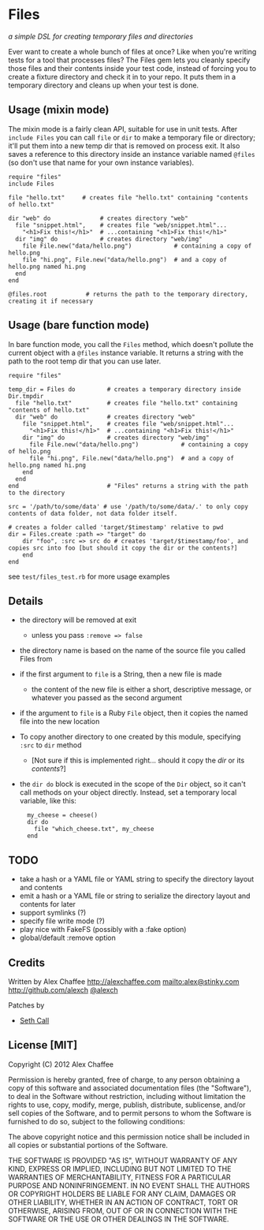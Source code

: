 # Files

*a simple DSL for creating temporary files and directories*

Ever want to create a whole bunch of files at once? Like when you're writing tests for a tool that processes files? The Files gem lets you cleanly specify those files and their contents inside your test code, instead of forcing you to create a fixture directory and check it in to your repo. It puts them in a temporary directory and cleans up when your test is done.

## Usage (mixin mode)

The mixin mode is a fairly clean API, suitable for use in unit tests. After `include Files` you can call `file` or `dir` to make a temporary file or directory; it'll put them into a new temp dir that is removed on process exit. It also saves a reference to this directory inside an instance variable named `@files` (so don't use that name for your own instance variables).

    require "files"
    include Files

    file "hello.txt"     # creates file "hello.txt" containing "contents of hello.txt"

    dir "web" do              # creates directory "web"
      file "snippet.html",    # creates file "web/snippet.html"...
        "<h1>Fix this!</h1>"  # ...containing "<h1>Fix this!</h1>"
      dir "img" do            # creates directory "web/img"
        file File.new("data/hello.png")            # containing a copy of hello.png
        file "hi.png", File.new("data/hello.png")  # and a copy of hello.png named hi.png
      end
    end

    @files.root           # returns the path to the temporary directory, creating it if necessary

## Usage (bare function mode)

In bare function mode, you call the `Files` method, which doesn't pollute the current object with a `@files` instance variable. It returns a string with the path to the root temp dir that you can use later.

    require "files"

    temp_dir = Files do         # creates a temporary directory inside Dir.tmpdir
      file "hello.txt"          # creates file "hello.txt" containing "contents of hello.txt"
      dir "web" do              # creates directory "web"
        file "snippet.html",    # creates file "web/snippet.html"...
          "<h1>Fix this!</h1>"  # ...containing "<h1>Fix this!</h1>"
        dir "img" do            # creates directory "web/img"
          file File.new("data/hello.png")            # containing a copy of hello.png
          file "hi.png", File.new("data/hello.png")  # and a copy of hello.png named hi.png
        end
      end
    end                         # "Files" returns a string with the path to the directory

    src = '/path/to/some/data' # use '/path/to/some/data/.' to only copy contents of data folder, not data folder itself.

    # creates a folder called 'target/$timestamp' relative to pwd
    dir = Files.create :path => "target" do
        dir "foo", :src => src do # creates 'target/$timestamp/foo', and copies src into foo [but should it copy the dir or the contents?]
        end
    end

see `test/files_test.rb` for more usage examples

## Details

* the directory will be removed at exit
  * unless you pass `:remove => false`
* the directory name is based on the name of the source file you called Files from
* if the first argument to `file` is a String, then a new file is made
  * the content of the new file is either a short, descriptive message, or whatever you passed as the second argument
* if the argument to `file` is a Ruby `File` object, then it copies the named file into the new location
* To copy another directory to one created by this module, specifying `:src` to `dir` method
   * [Not sure if this is implemented right... should it copy the *dir* or its *contents*?]
* the `dir do` block is executed in the scope of the `Dir` object, so it can't call methods on your object directly.
  Instead, set a temporary local variable, like this:
  
        my_cheese = cheese()
        dir do
          file "which_cheese.txt", my_cheese
        end


## TODO

* take a hash or a YAML file or YAML string to specify the directory layout and contents
* emit a hash or a YAML file or string to serialize the directory layout and contents for later
* support symlinks (?)
* specify file write mode (?)
* play nice with FakeFS (possibly with a :fake option)
* global/default :remove option

## Credits

Written by Alex Chaffee <http://alexchaffee.com> <mailto:alex@stinky.com> <http://github.com/alexch> [@alexch](http://twitter.com/alexch)

Patches by

* [Seth Call](http://github.com/sethcall)

## License [MIT]

Copyright (C) 2012 Alex Chaffee

Permission is hereby granted, free of charge, to any person obtaining a copy of
this software and associated documentation files (the "Software"), to deal in
the Software without restriction, including without limitation the rights to
use, copy, modify, merge, publish, distribute, sublicense, and/or sell copies
of the Software, and to permit persons to whom the Software is furnished to do
so, subject to the following conditions:

The above copyright notice and this permission notice shall be included in all
copies or substantial portions of the Software.

THE SOFTWARE IS PROVIDED "AS IS", WITHOUT WARRANTY OF ANY KIND, EXPRESS OR
IMPLIED, INCLUDING BUT NOT LIMITED TO THE WARRANTIES OF MERCHANTABILITY,
FITNESS FOR A PARTICULAR PURPOSE AND NONINFRINGEMENT. IN NO EVENT SHALL THE
AUTHORS OR COPYRIGHT HOLDERS BE LIABLE FOR ANY CLAIM, DAMAGES OR OTHER
LIABILITY, WHETHER IN AN ACTION OF CONTRACT, TORT OR OTHERWISE, ARISING FROM,
OUT OF OR IN CONNECTION WITH THE SOFTWARE OR THE USE OR OTHER DEALINGS IN THE
SOFTWARE.
